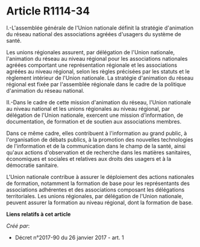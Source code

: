 # Article R1114-34

I.-L'assemblée  générale de l'Union nationale définit la stratégie d'animation du  réseau national des associations agréées
d'usagers du système de santé. 

Les unions régionales assurent, par délégation de l'Union nationale,  l'animation du réseau au niveau régional pour les
associations  nationales agréées comportant une représentation régionale et les  associations agréées au niveau régional,
selon les règles précisées par  les statuts et le règlement intérieur de l'Union nationale. La stratégie  d'animation du
réseau régional est fixée par l'assemblée régionale dans  le cadre de la politique d'animation du réseau national. 

II.-Dans le cadre de cette mission d'animation du réseau, l'Union  nationale au niveau national et les unions régionales au
niveau  régional, par délégation de l'Union nationale, exercent une mission  d'information, de documentation, de formation et
de soutien aux  associations membres. 

Dans ce même cadre, elles  contribuent à l'information au grand public, à l'organisation de débats  publics, à la promotion
des nouvelles technologies de l'information et  de la communication dans le champ de la santé, ainsi qu'aux actions
d'observation et de recherche dans les matières sanitaires, économiques  et sociales et relatives aux droits des usagers et à
la démocratie  sanitaire. 

L'Union nationale contribue à assurer  le déploiement des actions nationales de formation, notamment la  formation de base
pour les représentants des associations adhérentes et  des associations composant les délégations territoriales. Les unions
régionales, par délégation de l'Union nationale, peuvent assurer la  formation au niveau régional, dont la formation de base.

**Liens relatifs à cet article**

_Créé par_:

  - Décret n°2017-90 du 26 janvier 2017 - art. 1
